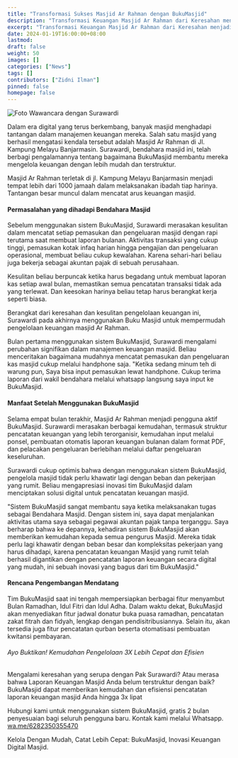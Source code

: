 ```yaml
---
title: "Transformasi Sukses Masjid Ar Rahman dengan BukuMasjid"
description: "Transformasi Keuangan Masjid Ar Rahman dari Keresahan menjadi Keberhasilan! Temukan kisah inspiratif digitalisasi dalam pencatatan laporan keuangan masjid"
excerpt: "Transformasi Keuangan Masjid Ar Rahman dari Keresahan menjadi Keberhasilan! Temukan kisah inspiratif digitalisasi dalam pencatatan laporan keuangan masjid"
date: 2024-01-19T16:00:00+08:00
lastmod:
draft: false
weight: 50
images: []
categories: ["News"]
tags: []
contributors: ["Zidni Ilman"]
pinned: false
homepage: false
---
```

![Foto Wawancara dengan Surawardi](/images/blog/2024-01-18-artikel-seo-2.png "Tampilan Progress Bar Buku Kas")
 
Dalam era digital yang terus berkembang, banyak masjid menghadapi tantangan dalam manajemen keuangan mereka. Salah satu masjid yang berhasil mengatasi kendala tersebut adalah Masjid Ar Rahman di Jl. Kampung Melayu Banjarmasin. Surawardi, bendahara masjid ini, telah berbagi pengalamannya tentang bagaimana BukuMasjid membantu mereka mengelola keuangan dengan lebih mudah dan terstruktur.

Masjid Ar Rahman terletak di jl. Kampung Melayu Banjarmasin menjadi tempat lebih dari 1000 jamaah dalam melaksanakan ibadah tiap harinya. Tantangan besar muncul dalam mencatat arus keuangan masjid.

#### Permasalahan yang dihadapi Bendahara Masjid

Sebelum menggunakan sistem BukuMasjid, Surawardi merasakan kesulitan dalam mencatat setiap pemasukan dan pengeluaran masjid dengan rapi terutama saat membuat laporan bulanan. Aktivitas transaksi yang cukup tinggi, pemasukan kotak infaq harian hingga pengajian dan pengeluaran operasional, membuat beliau cukup kewalahan. Karena sehari-hari beliau juga bekerja sebagai akuntan pajak di sebuah perusahaan.

Kesulitan beliau berpuncak ketika harus begadang untuk membuat laporan kas setiap awal bulan, memastikan semua pencatatan transaksi tidak ada yang terlewat. Dan keesokan harinya beliau tetap harus berangkat kerja seperti biasa.

Berangkat dari keresahan dan kesulitan pengelolaan keuangan ini, Surawardi pada akhirnya menggunakan Buku Masjid untuk mempermudah pengelolaan keuangan masjid Ar Rahman.

Bulan pertama menggunakan sistem BukuMasjid, Surawardi mengalami perubahan signifikan dalam manajemen keuangan masjid. Beliau menceritakan bagaimana mudahnya mencatat pemasukan dan pengeluaran kas masjid cukup melalui handphone saja. "Ketika sedang minum teh di warung pun, Saya bisa input pemasukan lewat handphone. Cukup terima laporan dari wakil bendahara melalui whatsapp langsung saya input ke BukuMasjid.

#### Manfaat Setelah Menggunakan BukuMasjid

Selama empat bulan terakhir, Masjid Ar Rahman menjadi pengguna aktif BukuMasjid. Surawardi merasakan berbagai kemudahan, termasuk struktur pencatatan keuangan yang lebih terorganisir, kemudahan input melalui ponsel, pembuatan otomatis laporan keuangan bulanan dalam format PDF, dan pelacakan pengeluaran berlebihan melalui daftar pengeluaran keseluruhan.

Surawardi cukup optimis bahwa dengan menggunakan sistem BukuMasjid, pengelola masjid tidak perlu khawatir lagi dengan beban dan pekerjaan yang rumit. Beliau mengapresiasi inovasi tim BukuMasjid dalam menciptakan solusi digital untuk pencatatan keuangan masjid.

"Sistem BukuMasjid sangat membantu saya ketika melaksanakan tugas sebagai Bendahara Masjid. Dengan sistem ini, saya dapat menjalankan aktivitas utama saya sebagai pegawai akuntan pajak tanpa terganggu. Saya berharap bahwa ke depannya, kehadiran sistem BukuMasjid akan memberikan kemudahan kepada semua pengurus Masjid. Mereka tidak perlu lagi khawatir dengan beban besar dan kompleksitas pekerjaan yang harus dihadapi, karena pencatatan keuangan Masjid yang rumit telah berhasil digantikan dengan pencatatan laporan keuangan secara digital yang mudah, ini sebuah inovasi yang bagus dari tim BukuMasjid."

#### Rencana Pengembangan Mendatang
Tim BukuMasjid saat ini tengah mempersiapkan berbagai fitur menyambut Bulan Ramadhan, Idul Fitri dan Idul Adha. Dalam waktu dekat, BukuMasjid akan menyediakan fitur jadwal donatur buka puasa ramadhan, pencatatan zakat fitrah dan fidyah, lengkap dengan pendisitribusiannya. Selain itu, akan tersedia juga fitur pencatatan qurban beserta otomatisasi pembuatan kwitansi pembayaran.

###### Ayo Buktikan! Kemudahan Pengelolaan 3X Lebih Cepat dan Efisien

Mengalami keresahan yang serupa dengan Pak Surawardi? Atau merasa bahwa Laporan Keuangan Masjid Anda belum terstruktur dengan baik? BukuMasjid dapat memberikan kemudahan dan efisiensi pencatatan laporan keuangan masjid Anda hingga 3x lipat

Hubungi kami untuk menggunakan sistem BukuMasjid, gratis 2 bulan penyesuaian bagi seluruh pengguna baru. Kontak kami melalui Whatsapp.  <a href="https://wa.me/6282350355470" target="_blank">wa.me/6282350355470</a>

Kelola Dengan Mudah, Catat Lebih Cepat: BukuMasjid, Inovasi Keuangan Digital Masjid.